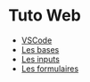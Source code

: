 # Tuto Web

- [VSCode](vscode.md)
- [Les bases](bases.md)
- [Les inputs](input.md)
- [Les formulaires](form.md)
